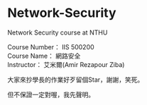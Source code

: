 # Network-Security
Network Security course at NTHU

Course Number： IIS 500200     
Course Name： 網路安全    
Instructor： 艾米爾(Amir Rezapour Ziba)

大家來抄學長的作業好歹留個Star，謝謝，笑死。

但不保證一定對喔，我先聲明。
